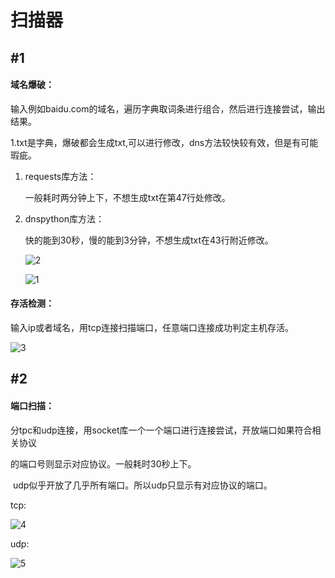 # 扫描器

## #1

#### 域名爆破：

输入例如baidu.com的域名，遍历字典取词条进行组合，然后进行连接尝试，输出结果。

1.txt是字典，爆破都会生成txt,可以进行修改，dns方法较快较有效，但是有可能瑕疵。

1. requests库方法：

   一般耗时两分钟上下，不想生成txt在第47行处修改。

2. dnspython库方法：

   快的能到30秒，慢的能到3分钟，不想生成txt在43行附近修改。
   
   ![2](https://note.youdao.com/yws/api/personal/file/856D0A45F4104E1FAB3215B5C196876F?method=download&shareKey=0fcbb022fcffcbd53ca7ac4fe592ab2c)
   
   ![1](https://note.youdao.com/yws/api/personal/file/FD6D3B9112DB47E68C97E0D000F5AC45?method=download&shareKey=2d23ed78f6a8a3a04dfe4a553c76175a)

#### 存活检测：

输入ip或者域名，用tcp连接扫描端口，任意端口连接成功判定主机存活。

![3](https://note.youdao.com/yws/api/personal/file/040BED2A342A425B8DBE4ABF6EBABFA1?method=download&shareKey=6a35a68836090b50ad29f83f2e0df1fa)

## #2

#### 端口扫描：

​	分tpc和udp连接，用socket库一个一个端口进行连接尝试，开放端口如果符合相关协议

的端口号则显示对应协议。一般耗时30秒上下。

​	udp似乎开放了几乎所有端口。所以udp只显示有对应协议的端口。

tcp:

![4](https://note.youdao.com/yws/api/personal/file/E361559C527543F9B2E4C9D5FE5DCB46?method=download&shareKey=3bdfd6ad4d48c0dcef709fbfd93769b7)

udp:

![5](https://note.youdao.com/yws/api/personal/file/F66AF028196E44E1B14F9E4A5884C32B?method=download&shareKey=b1419768a1d795af271f78e0a59d1fde)
